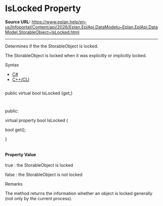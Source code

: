# IsLocked Property

**Source URL:** https://www.eplan.help/en-us/Infoportal/Content/api/2026/Eplan.EplApi.DataModelu~Eplan.EplApi.DataModel.StorableObject~IsLocked.html

---

Determines if the the StorableObject is locked.

The StorableObject is locked when it was explicitly or implicitly locked.

Syntax

- [C#](#i-syntax-CS)
- [C++/CLI](#i-syntax-CPP2005)

```
```
public virtual bool IsLocked {get;}
```
```

```
```
public:

virtual property bool IsLocked {

   bool get();

}
```
```

#### Property Value

true : the StorableObject is locked

false : the StorableObject is not locked

Remarks

The method returns the information whether an object is locked generally (not only by the current process).
